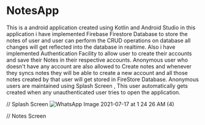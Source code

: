 # NotesApp
This is a android application created using Kotlin and Android Studio
in this application i have implemented Firebase Firestore Database to store the notes of user and user can perform the CRUD operations on database 
all changes will get reflected into the database in realtime.
Also i have implemented Authentication Facility to allow user to create their accounts and save their Notes in their respective accounts.
Anonymous user who doesn't have any account are also allowed to Create notes and whenever they syncs notes they will be able to
create a new account and all those notes created by that user will get stored in FireStore Database.
Anonymous users are maintained using Splash Screen , This user automatically gets created when any unauthenticated user tries to open the application.



// Splash Screen
![WhatsApp Image 2021-07-17 at 1 24 26 AM (4)](https://user-images.githubusercontent.com/72029444/126002949-573a8898-a876-499a-9a6a-681ef45bcba0.jpeg)

// Notes Screen


